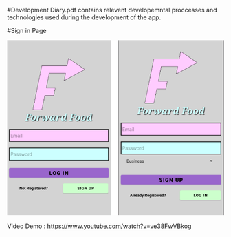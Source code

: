 

#Development Diary.pdf contains relevent developemntal proccesses and technologies used during the development of the app.


#Sign in Page

![Sign in Page](https://github.com/OliverNagy10/Forward-Food/blob/main/images/ForwardFoodSignIn.png)






Video Demo : https://www.youtube.com/watch?v=ve38FwVBkog

